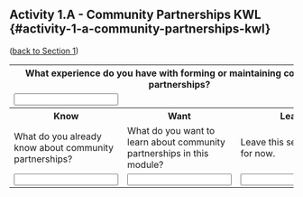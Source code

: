 ## Activity 1.A - Community Partnerships KWL {#activity-1-a-community-partnerships-kwl}

([back to Section 1](../1_introduction/section_1_activities.md))

<table class="table-format2"><tr>
<th colspan="3">What experience do you have with forming or maintaining community partnerships?</th>
</tr>
<tr>
<td colspan="3" class="table-input"><input type="text" colspan="3"></td>
</tr>
<tr>
<th>Know</th>
<th>Want</th>
<th>Learn</th>
</tr>
<tr>
<td>What do you already know about community partnerships? </td>
<td>What do you want to learn about community partnerships in this module?</td>
<td>Leave this section blank for now.</td>
<tr>
<tr>
<td><input type="text"></td>
<td><input type="text"></td>
<td><input type="text"></td>
<tr>

</table>